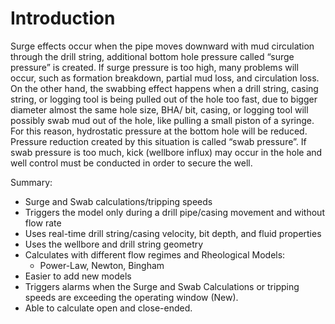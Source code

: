 # Introduction

Surge effects occur when the pipe moves downward with mud circulation through the drill string, additional bottom hole pressure called “surge pressure” is created. If surge pressure is too high, many problems will occur, such as formation breakdown, partial mud loss, and circulation loss. On the other hand, the swabbing effect happens when a drill string, casing string, or logging tool is being pulled out of the hole too fast, due to bigger diameter almost the same hole size, BHA/ bit, casing, or logging tool will possibly swab mud out of the hole, like pulling a small piston of a syringe. For this reason, hydrostatic pressure at the bottom hole will be reduced. Pressure reduction created by this situation is called “swab pressure”. If swab pressure is too much, kick (wellbore influx) may occur in the hole and well control must be conducted in order to secure the well.

Summary:

* Surge and Swab calculations/tripping speeds
* Triggers the model only during a drill pipe/casing movement and without flow rate
* Uses real-time drill string/casing velocity,  bit depth, and fluid properties
* Uses the wellbore and drill string geometry&#x20;
* Calculates with different flow regimes and Rheological Models:
  * Power-Law, Newton, Bingham
* Easier to add new models
* Triggers alarms when the Surge and Swab Calculations or tripping speeds are exceeding the operating window (New).
* Able to calculate open and close-ended.&#x20;
